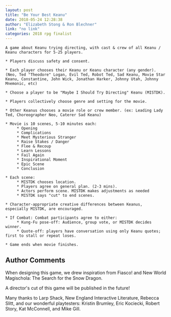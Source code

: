 ```yaml
---
layout: post
title: "Be Your Best Keanu"
date: 2018-05-24 12:28:38
author: "Elizabeth Stong & Ron Blechner"
link: "no link"
categories: 2018 rpg finalist
---
```

```
A game about Keanu trying directing, with cast & crew of all Keanu / Keanu characters for 5-25 players.  

* Players discuss safety and consent.

* Each player chooses their Keanu or Keanu character (any gender). (Neo, Ted "Theodore" Logan, Evil Ted, Robot Ted, Sad Keanu, Movie Star Keanu, Constantine, John Wick, Jonathan Harker, Johnny Utah, Johnny Mnemonic, etc)

* Choose a player to be "Maybe I Should Try Directing" Keanu (MISTDK). 

* Players collectively choose genre and setting for the movie. 

* Other Keanus chooses a movie role or crew member. (ex: Leading Lady Ted, Choreographer Neo, Caterer Sad Keanu)

* Movie is 10 scenes, 5-10 minutes each: 
     * Opening
     * Complications
     * Meet Mysterious Stranger
     * Raise Stakes / Danger
     * Flee & Recoup
     * Learn Lessons
     * Fail Again
     * Inspirational Moment
     * Epic Scene
     * Conclusion

* Each scene:
     * MISTDK chooses location.
     * Players agree on general plan. (2-3 mins).
     * Actors perform scene. MISTDK makes adjustments as needed
     * MISTDK says "cut" to end scenes.

* Character-appropriate creative differences between Keanus, especially MISTDK, are encouraged.

* If Combat: Combat participants agree to either: 
     * Kung-Fu pose-off: Audience, group vote, or MISTDK decides winner.
     * Quote-off: players have conversation using only Keanu quotes; first to stall or repeat loses. 

* Game ends when movie finishes.
```
## Author Comments 

When designing this game, we drew inspiration from Fiasco! and New World Magischola: The Search for the Snow Dragon. 

A director's cut of this game will be published in the future! 

Many thanks to Larp Shack, New England Interactive Literature, Rebecca Slitt, and our wonderful playtesters: Kristin Brumley, Eric Kociecki, Robert Story, Kat McConnell, and Mike Gill. 
